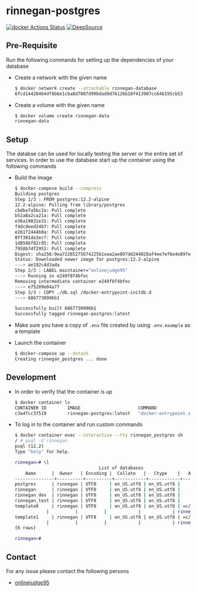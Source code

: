 # rinnegan-postgres

[![docker Actions Status](https://github.com/court-room/rinnegan-postgres/workflows/docker/badge.svg)](https://github.com/court-room/rinnegan-postgres/actions)
[![DeepSource](https://static.deepsource.io/deepsource-badge-light-mini.svg)](https://deepsource.io/gh/court-room/rinnegan-postgres/?ref=repository-badge)

## Pre-Requisite

Run the following commands for setting up the dependencies of your database

- Create a network with the given name

  ```bash
  $ docker network create --attachable rinnegan-database
  6fcd14420464df8b6e1cba8d7007d99bdad9d76126b10f413907cc64b195cb53
  ```

- Create a volume with the given name

  ```bash
  $ docker volume create rinnegan-data
  rinnegan-data
  ```

## Setup

The databse can be used for locally testing the server or the entire set of services.
In order to use the database start up the container using the following commands

- Build the image

  ```bash
  $ docker-compose build --compress
  Building postgres
  Step 1/3 : FROM postgres:12.2-alpine
  12.2-alpine: Pulling from library/postgres
  cbdbe7a5bc2a: Pull complete
  b52a8a2ca21a: Pull complete
  e36a19831e31: Pull complete
  f4dcdeed24b7: Pull complete
  e261f2444b0a: Pull complete
  0ff301de3ecf: Pull complete
  1d858bf02c95: Pull complete
  7958b7df2951: Pull complete
  Digest: sha256:9ea72265275674225b1eaa2ae897dd244028af4ee7ef6e4e89fe474938e0992e
  Status: Downloaded newer image for postgres:12.2-alpine
  ---> ae192c4d3ada
  Step 2/3 : LABEL maintainer="onlinejudge95"
  ---> Running in e249f8f4bfec
  Removing intermediate container e249f8f4bfec
  ---> e75209e04a77
  Step 3/3 : COPY ./db.sql /docker-entrypoint-initdb.d
  ---> 6867730996b1

  Successfully built 6867730996b1
  Successfully tagged rinnegan-postgres:latest
  ```

- Make sure you have a copy of `.env` file created by using `.env.example` as a template

- Launch the container

  ```bash
  $ docker-compose up --detach
  Creating rinnegan_postgres ... done
  ```

## Development

- In order to verify that the container is up

  ```bash
  $ docker container ls
  CONTAINER ID        IMAGE                      COMMAND                  CREATED             STATUS              PORTS               NAMES
  c3a4fcc37519        rinnegan-postgres:latest   "docker-entrypoint.s…"   6 seconds ago       Up 5 seconds        5432/tcp            rinnegan_postgres
  ```

- To log in to the container and run custom commands

  ```bash
  $ docker container exec --interactive --tty rinnegan_postgres sh
  / # psql -U rinnegan
  psql (12.2)
  Type "help" for help.

  rinnegan=# \l
                                  List of databases
      Name      |  Owner   | Encoding |  Collate   |   Ctype    |   Access privileges
  ---------------+----------+----------+------------+------------+-----------------------
  postgres      | rinnegan | UTF8     | en_US.utf8 | en_US.utf8 |
  rinnegan      | rinnegan | UTF8     | en_US.utf8 | en_US.utf8 |
  rinnegan_dev  | rinnegan | UTF8     | en_US.utf8 | en_US.utf8 |
  rinnegan_test | rinnegan | UTF8     | en_US.utf8 | en_US.utf8 |
  template0     | rinnegan | UTF8     | en_US.utf8 | en_US.utf8 | =c/rinnegan          +
              |          |          |            |            | rinnegan=CTc/rinnegan
  template1     | rinnegan | UTF8     | en_US.utf8 | en_US.utf8 | =c/rinnegan          +
              |          |          |            |            | rinnegan=CTc/rinnegan
  (6 rows)

  rinnegan=#
  ```

## Contact

For any issue please contact the following persons

- [onlinejudge95](https://github.com/onlinejudge95)
